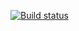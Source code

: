 [![Build status](https://ci.appveyor.com/api/projects/status/u3ag17e2g73rbcis/branch/main?svg=true)](https://ci.appveyor.com/project/AnastasiaLev/orderingcard1-hqsem/branch/main)
